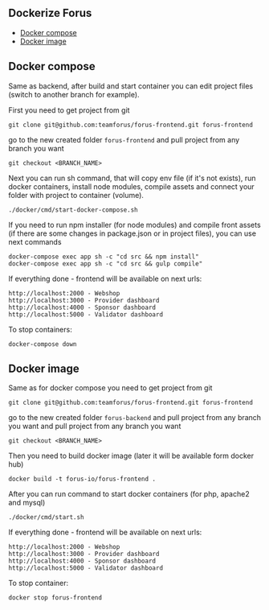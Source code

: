 ## Dockerize Forus

- [Docker compose](#docker-compose)
- [Docker image](#docker-image)

## Docker compose

Same as backend, after build and start container you can edit project files (switch to another branch for example).

First you need to get project from git

``` 
git clone git@github.com:teamforus/forus-frontend.git forus-frontend
```
go to the new created folder `forus-frontend` and pull project from any branch you want

```
git checkout <BRANCH_NAME>
```

Next you can run sh command, that will copy env file (if it's not exists), run docker containers, install node modules, compile assets and connect your folder with project to container (volume).

``` 
./docker/cmd/start-docker-compose.sh
```

If you need to run npm installer (for node modules) and compile front assets (if there are some changes in package.json or in project files), you can use next commands

``` 
docker-compose exec app sh -c "cd src && npm install"
docker-compose exec app sh -c "cd src && gulp compile"
```

If everything done - frontend will be available on next urls:
```
http://localhost:2000 - Webshop
http://localhost:3000 - Provider dashboard
http://localhost:4000 - Sponsor dashboard
http://localhost:5000 - Validator dashboard
```

To stop containers:

``` 
docker-compose down
```

## Docker image

Same as for docker compose you need to get project from git

``` 
git clone git@github.com:teamforus/forus-frontend.git forus-frontend
```

go to the new created folder `forus-backend` and pull project from any branch you want and pull project from any branch you want

```
git checkout <BRANCH_NAME>
```

Then you need to build docker image (later it will be available form docker hub)

``` 
docker build -t forus-io/forus-frontend .
```

After you can run command to start docker containers (for php, apache2 and mysql)

``` 
./docker/cmd/start.sh
```

If everything done - frontend will be available on next urls:
```
http://localhost:2000 - Webshop
http://localhost:3000 - Provider dashboard
http://localhost:4000 - Sponsor dashboard
http://localhost:5000 - Validator dashboard
```

To stop container:

``` 
docker stop forus-frontend
```
